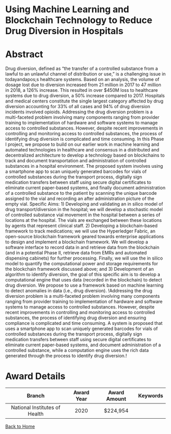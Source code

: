 
Using Machine Learning and Blockchain Technology to Reduce Drug Diversion in Hospitals
======================================================================================

# Abstract


Drug diversion, defined as “the transfer of a controlled substance from a lawful to an unlawful channel of
distribution or use,” is a challenging issue in todayandapos;s healthcare systems. Based on an analysis, the volume of
dosage lost due to diversion increased from 21 million in 2017 to 47 million in 2018, a 126% increase. This
resulted in over $450M loss to healthcare systems due to drug diversion, a 50% increase compared to 2017.
Hospitals and medical centers constitute the single largest category affected by drug diversion accounting for
33% of all cases and 94% of drug diversion incidents involved opioids. Addressing the drug diversion problem
is a multi-faceted problem involving many components ranging from provider training to implementation of
hardware and software systems to manage access to controlled substances. However, despite recent
improvements in controlling and monitoring access to controlled substances, the process of identifying drug
diversion is complicated and time consuming. In this Phase I project, we propose to build on our earlier work in
machine learning and automated technologies in healthcare and consensus in a distributed and decentralized
architecture to develop a technology based on blockchains to track and document transportation and
administration of controlled substances in a hospital environment. The proposed system involves using a
smartphone app to scan uniquely generated barcodes for vials of controlled substances during the transport
process, digitally sign medication transfers between staff using secure digital certificates to eliminate current
paper-based systems, and finally document administration of a controlled substance to the patient by scanning
the unique barcode assigned to the vial and recording an after administration picture of the empty vial.
Specific Aims: 1) Developing and validating an in silico model of drug transport/diversion in the
hospital; we will develop a stochastic model of controlled substance vial movement in the hospital between a
series of locations at the hospital. The vials are exchanged between these locations by agents that represent
clinical staff. 2) Developing a blockchain-based framework to track medications; we will use the
Hyperledger Fabric, an open-source blockchain framework geared towards enterprise applications to design
and implement a blockchain framework. We will develop a software interface to record data in and retrieve
data from the blockchain (and in a potential Phase II, retrieve data from EMRs and automated dispensing
cabinets) for further processing. Finally, we will use the in silico model to quantify the computational power and
storage requirements for the blockchain framework discussed above; and 3) Development of an algorithm to
identify diversion, the goal of this specific aim is to develop a computational engine that uses data (recorded
in the blockchain) to detect drug diversion. We propose to use a framework based on machine learning to
detect anomalies in data (i.e., drug diversion). !Addressing the drug diversion problem is a multi-faceted problem involving many components ranging from
provider training to implementation of hardware and software systems to manage access to controlled
substances. However, despite recent improvements in controlling and monitoring access to controlled
substances, the process of identifying drug diversion and ensuring compliance is complicated and time
consuming. A system is proposed that uses a smartphone app to scan uniquely generated barcodes for vials
of controlled substances during the transport process, digitally sign medication transfers between staff using
secure digital certificates to eliminate current paper-based systems, and document administration of a
controlled substance, while a computation engine uses the rich data generated through the process to identify
drug diversion.!  

# Award Details

|Branch|Award Year|Award Amount|Keywords|
| :---: | :---: | :---: | :---: |
|National Institutes of Health|2020|$224,954||
  
  


[Back to Home](https://github.com/chrischow/dod_sbir_awards#2413)